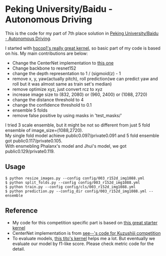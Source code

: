 # Peking University/Baidu - Autonomous Driving
This is the code for my part of 7th place solution in [Peking University/Baidu - Autonomous Driving](https://www.kaggle.com/c/pku-autonomous-driving/).

I started with [hocop1's really great kernel](https://www.kaggle.com/hocop1/centernet-baseline), so basic part of my code is based on his.
My main contributions are below:
 - Change the CenterNet implementation to [this one](https://github.com/see--/kuzushiji-recognition)
 - Change backbone to resnet152
 - change the depth representation to 1 / (sigmoid(z) - 1
 - remove x, y, yaw(actually pitch), roll prediction(we can predict yaw and roll but it was almost same as train set's median)
 - remove optimize xyz, just convert rcz to xyz
 - increase image size to (832, 2080) or (960, 2400) or (1088, 2720)
 - change the distance threshold to 4
 - change the confidence threshold to 0.1
 - ensemble 5 folds
 - remove false positive by using masks in 'test_masks/'
 
 I tried 3 scale ensemble, but it might be not so different from just 5 fold ensemble of image_size=(1088,2720).  
 My single fold model achieve public0.097/private0.091 and 5 fold ensemble got public0.117/private0.105.  
 With ensmebling Phalanx's model and Jhui's model, we got public0.129/private0.119.  

## Usage

```
$ python resize_images.py --config config/003_r152d_img1088.yml
$ python split_folds.py --config config/003_r152d_img1088.yml
$ python train.py --config config/cls/003_r152d_img1088.yml
$ python prediction.py --config_dir config/003_r152d_img1088.yml --ensemble
```

## Reference

- My code for this competition specific part is based on [this great starter kernel](https://www.kaggle.com/hocop1/centernet-baseline)  
- CenterNet implementation is from [see--'s code for Kuzushiji competition](https://github.com/see--/kuzushiji-recognition)
- To evaluate models, [this tito's kernel](https://www.kaggle.com/its7171/metrics-evaluation-script) helps me a lot. 
But eventually we evaluate our model by f1-like score. Please check metric code for the detail.
